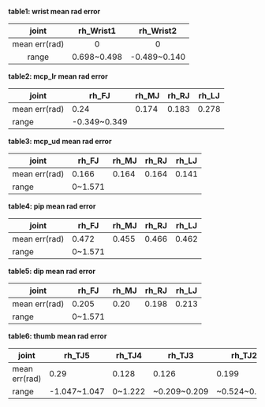  
 **table1: wrist mean rad error**
 
 
 |joint|rh_Wrist1|rh_Wrist2|
 |:-----:|:---------:|:---------:|
 |mean err(rad)|0|0|
  |range|0.698~0.498|-0.489~0.140|

 **table2: mcp_lr mean rad error**
 
|joint|rh_FJ|rh_MJ|rh_RJ|rh_LJ|
|---|---|---|---|--- |
|mean err(rad)|0.24|0.174|0.183|0.278|
|range|-0.349~0.349|


 **table3: mcp_ud mean rad error**

|joint|rh_FJ|rh_MJ|rh_RJ|rh_LJ|
|---|---|---|---|--- |
|mean err(rad)|0.166|0.164|0.164|0.141|
|range|0~1.571|


**table4: pip mean rad error**
  
|joint|rh_FJ|rh_MJ|rh_RJ|rh_LJ|
|---|---|---|---|--- |
|mean err(rad)|0.472|0.455|0.466|0.462|
|range|0~1.571|


  **table5: dip mean rad error**
  
|joint|rh_FJ|rh_MJ|rh_RJ|rh_LJ|
|---|---|---|---|--- |
|mean err(rad)|0.205|0.20|0.198|0.213|
|range|0~1.571|


**table6: thumb mean rad error**
  
|joint|rh_TJ5|rh_TJ4|rh_TJ3|rh_TJ2|rh_TH1|
|---|---|---|---|--- |---|
|mean err(rad)|0.29|0.128|0.126|0.199|0.211|
|range|-1.047~1.047|0~1.222|~0.209~0.209|~0.524~0.524|0~1.571|



